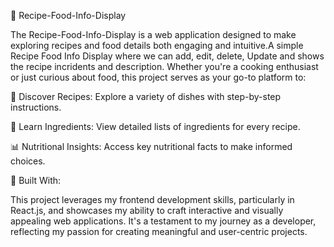 🍴 Recipe-Food-Info-Display

The Recipe-Food-Info-Display is a web application designed to make exploring recipes and food details both engaging and intuitive.A simple Recipe Food Info Display where we can add, edit, delete, Update and shows the recipe incridents and description. Whether you're a cooking enthusiast or just curious about food, this project serves as your go-to platform to:

🌟 Discover Recipes: Explore a variety of dishes with step-by-step instructions.

🥗 Learn Ingredients: View detailed lists of ingredients for every recipe.

📊 Nutritional Insights: Access key nutritional facts to make informed choices.

🔧 Built With:

This project leverages my frontend development skills, particularly in React.js, and showcases my ability to craft interactive and visually appealing web applications. It's a testament to my journey as a developer, reflecting my passion for creating meaningful and user-centric projects.

